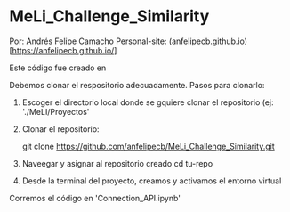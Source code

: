 # MeLi_Challenge_Similarity

Por: Andrés Felipe Camacho
Personal-site: (anfelipecb.github.io)[https://anfelipecb.github.io/]


Este código fue creado en 

Debemos clonar el respositorio adecuadamente. Pasos para clonarlo: 

1. Escoger el directorio local donde se gquiere clonar el repositorio (ej: './MeLI/Proyectos'
2. Clonar el repositorio: 

    git clone https://github.com/anfelipecb/MeLi_Challenge_Similarity.git

3. Naveegar y asignar al repositorio creado 
    cd tu-repo

4. Desde la terminal del proyecto, creamos y activamos el entorno virtual


Corremos el código en 'Connection_API.ipynb'
